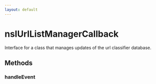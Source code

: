 ```yaml
---
layout: default
---
```


# nsIUrlListManagerCallback #
  
Interface for a class that manages updates of the url classifier database.  
  

## Methods ##

### handleEvent ###
